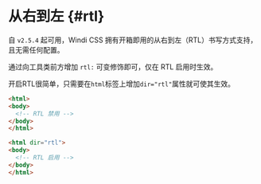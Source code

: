 # 从右到左 {#rtl}

自 `v2.5.4` 起可用，Windi CSS 拥有开箱即用的从右到左（RTL）书写方式支持，且无需任何配置。

通过向工具类前方增加 `rtl:` 可变修饰即可，仅在 RTL 启用时生效。

<!-- With the following example, the `Preview` text will be `text-right` and `text-red-400` on the RTL. Try play with it: -->

<!-- <InlinePlayground :input="'text-green-400 rtl:(text-right text-red-400)'" :showCSS="true" :showPreview="true" /> -->

开启RTL很简单，只需要在`html`标签上增加`dir="rtl"`属性就可使其生效。

```html
<html>
<body>
  <!-- RTL 禁用 -->
</body>
</html>

<html dir="rtl">
<body>
  <!-- RTL 启用 -->
</body>
</html>
```
